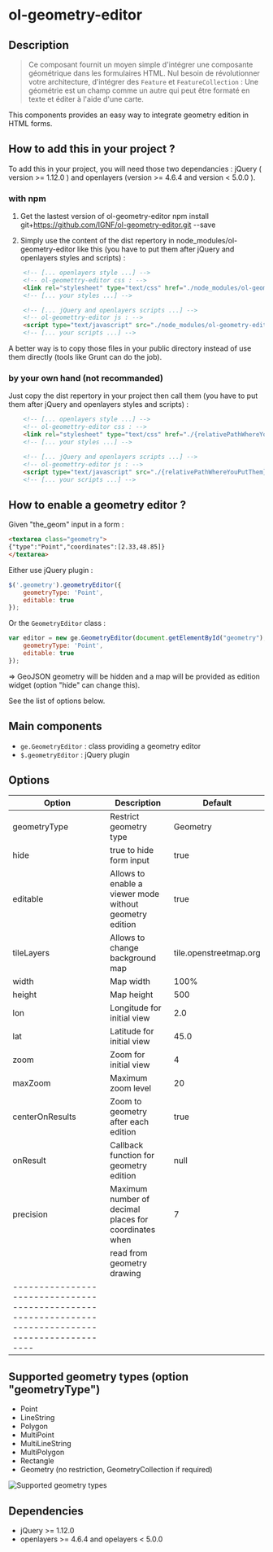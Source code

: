 # ol-geometry-editor

## Description

> Ce composant fournit un moyen simple d'intégrer une composante géométrique dans les formulaires HTML.
> Nul besoin de révolutionner votre architecture, d'intégrer des `Feature` et `FeatureCollection` :
> Une géométrie est un champ comme un autre qui peut être formaté en texte et éditer à l'aide d'une carte.

This components provides an easy way to integrate geometry edition in HTML forms.


## How to add this in your project ?

To add this in your project, you will need those two dependancies : jQuery ( version >= 1.12.0 ) and openlayers (version >= 4.6.4 and version < 5.0.0 ).

### with npm

1. Get the lastest version of ol-geometry-editor
npm install git+https://github.com/IGNF/ol-geometry-editor.git --save


2. Simply use the content of the dist repertory in node_modules/ol-geometry-editor like this (you have to put them after jQuery and openlayers styles and scripts) :
```html
    <!-- [... openlayers style ...] -->
    <!-- ol-geomettry-editor css : -->
    <link rel="stylesheet" type="text/css" href="./node_modules/ol-geometry-editor/dist/ol-geometry-editor.min.css" />
    <!-- [... your styles ...] -->

    <!-- [... jQuery and openlayers scripts ...] -->
    <!-- ol-geomettry-editor js : -->
    <script type="text/javascript" src="./node_modules/ol-geometry-editor/dist/ol-geometry-editor.min.js"></script>
    <!-- [... your scripts ...] -->
```
A better way is to copy those files in your public directory instead of use them directly (tools like Grunt can do the job).

### by your own hand (not recommanded)
Just copy the dist repertory in your project then call them (you have to put them after jQuery and openlayers styles and scripts) :
```html
    <!-- [... openlayers style ...] -->
    <!-- ol-geomettry-editor css : -->
    <link rel="stylesheet" type="text/css" href="./{relativePathWhereYouPutThem}/dist/ol-geometry-editor.min.css" />
    <!-- [... your styles ...] -->

    <!-- [... jQuery and openlayers scripts ...] -->
    <!-- ol-geomettry-editor js : -->
    <script type="text/javascript" src="./{relativePathWhereYouPutThem}/dist/ol-geometry-editor.min.js"></script>
    <!-- [... your scripts ...] -->
```

## How to enable a geometry editor ?

Given "the_geom" input in a form :

```html
<textarea class="geometry">
{"type":"Point","coordinates":[2.33,48.85]}
</textarea>
```

Either use jQuery plugin :

```javascript
$('.geometry').geometryEditor({
    geometryType: 'Point',
    editable: true
});
```

Or the `GeometryEditor` class :

```javascript
var editor = new ge.GeometryEditor(document.getElementById("geometry"), {
    geometryType: 'Point',
    editable: true
});
```

=> GeoJSON geometry will be hidden and a map will be provided as edition widget (option "hide" can change this).

See the list of options below.


## Main components

* `ge.GeometryEditor` : class providing a geometry editor
* `$.geometryEditor` : jQuery plugin


## Options

| Option          | Description                                             | Default                |
|-----------------|---------------------------------------------------------|------------------------|
| geometryType    | Restrict geometry type                                  | Geometry               |
| hide            | true to hide form input                                 | true                   |
| editable        | Allows to enable a viewer mode without geometry edition | true                   |
| tileLayers      | Allows to change background map                         | tile.openstreetmap.org |
| width           | Map width                                               | 100%                   |
| height          | Map height                                              | 500                    |
| lon             | Longitude for initial view                              | 2.0                    |
| lat             | Latitude for initial view                               | 45.0                   |
| zoom            | Zoom for initial view                                   | 4                      |
| maxZoom         | Maximum zoom level                                      | 20                     |
| centerOnResults | Zoom to geometry after each edition                     | true                   |
| onResult        | Callback function for geometry edition                  | null                   |
| precision       | Maximum number of decimal places for coordinates when   | 7                      |
|                 | read from geometry drawing                              |                        |
|----------------------------------------------------------------------------------------------------|

## Supported geometry types (option "geometryType")

* Point
* LineString
* Polygon
* MultiPoint
* MultiLineString
* MultiPolygon
* Rectangle
* Geometry (no restriction, GeometryCollection if required)

![Supported geometry types](doc/geometry-types.png)

## Dependencies

* jQuery >= 1.12.0
* openlayers >= 4.6.4 and opelayers < 5.0.0


